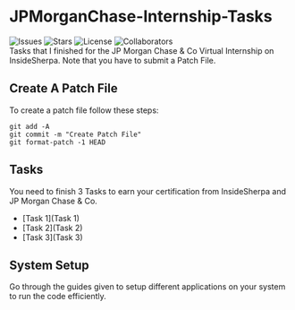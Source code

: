# JPMorganChase-Internship-Tasks
![Issues](https://img.shields.io/github/issues/aaishikasb/JPMorganChase-Internship-Tasks)
![Stars](https://img.shields.io/github/stars/aaishikasb/JPMorganChase-Internship-Tasks)
![License](	https://img.shields.io/github/license/aaishikasb/JPMorganChase-Internship-Tasks)
![Collaborators](https://img.shields.io/badge/collaborators-1-red) <br>
Tasks that I finished for the JP Morgan Chase & Co Virtual Internship on InsideSherpa. Note that you have to submit a Patch File.

## Create A Patch File
To create a patch file follow these steps:

`git add -A` \
`git commit -m "Create Patch File"` \
`git format-patch -1 HEAD`

## Tasks
You need to finish 3 Tasks to earn your certification from InsideSherpa and JP Morgan Chase & Co.

- [Task 1](Task 1)
- [Task 2](Task 2)
- [Task 3](Task 3)

## System Setup
Go through the guides given to setup different applications on your system to run the code efficiently.
